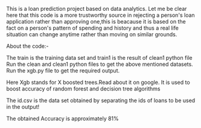 This is a loan prediction project based on data analytics. Let me be clear here that this code is a more trustworthy source in rejecting a person's loan application rather than approving one,this is beacause it is based on the fact on a person's pattern of spending and history and thus a real life situation can change anytime rather than moving on similar grounds.

About the code:-

The train is the training data set and train1 is the result of clean1 python file
Run the clean and clean1 python files to get the above mentioned datasets.
Run the xgb.py file to get the required output.

Here Xgb stands for X boosted trees.Read about it on google. It is used to boost accuracy of random forest and decision tree algorithms

The id.csv is the data set obtained by separating the ids of loans to be used in the output!

The obtained Accuracy is approximately 81%
